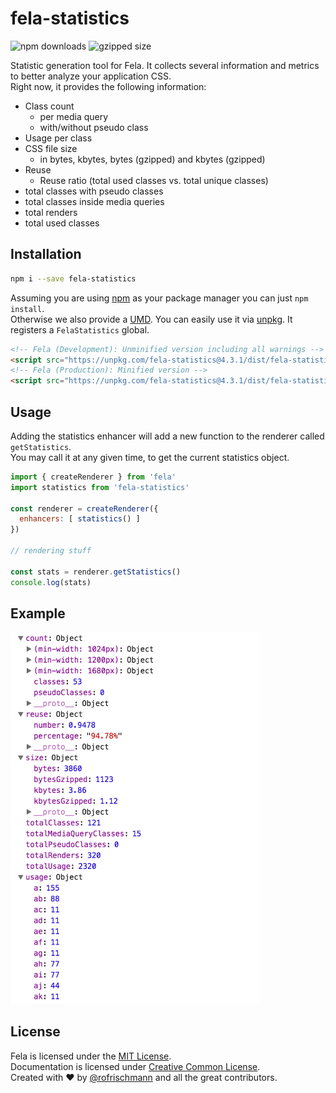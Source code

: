 # fela-statistics

<img alt="npm downloads" src="https://img.shields.io/npm/dm/fela-statistics.svg">
<img alt="gzipped size" src="https://img.shields.io/badge/gzipped-1.91kb-brightgreen.svg">

Statistic generation tool for Fela. It collects several information and metrics to better analyze your application CSS.<br>
Right now, it provides the following information:

* Class count
  * per media query
  * with/without pseudo class
* Usage per class
* CSS file size
  * in bytes, kbytes, bytes (gzipped) and kbytes (gzipped)
* Reuse
  * Reuse ratio (total used classes vs. total unique classes)
* total classes with pseudo classes
* total classes inside media queries
* total renders
* total used classes

## Installation
```sh
npm i --save fela-statistics
```
Assuming you are using [npm](https://www.npmjs.com) as your package manager you can just `npm install`.<br>
Otherwise we also provide a [UMD](https://github.com/umdjs/umd). You can easily use it via [unpkg](https://unpkg.com/). It registers a `FelaStatistics` global.
```HTML
<!-- Fela (Development): Unminified version including all warnings -->
<script src="https://unpkg.com/fela-statistics@4.3.1/dist/fela-statistics.js"></script>
<!-- Fela (Production): Minified version -->
<script src="https://unpkg.com/fela-statistics@4.3.1/dist/fela-statistics.min.js"></script>
```


## Usage
Adding the statistics enhancer will add a new function to the renderer called `getStatistics`.<br>
You may call it at any given time, to get the current statistics object.

```javascript
import { createRenderer } from 'fela'
import statistics from 'fela-statistics'

const renderer = createRenderer({
  enhancers: [ statistics() ]
})

// rendering stuff

const stats = renderer.getStatistics()
console.log(stats)
```

## Example
<img width="400" src="preview.png">

## License
Fela is licensed under the [MIT License](http://opensource.org/licenses/MIT).<br>
Documentation is licensed under [Creative Common License](http://creativecommons.org/licenses/by/4.0/).<br>
Created with ♥ by [@rofrischmann](http://rofrischmann.de) and all the great contributors.

